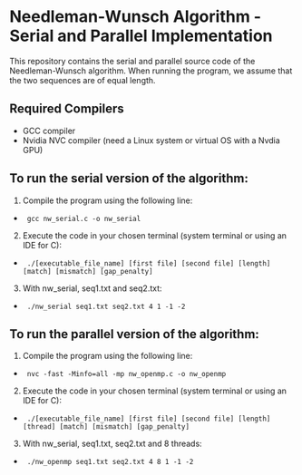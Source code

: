 # Needleman-Wunsch Algorithm - Serial and Parallel Implementation

This repository contains the serial and parallel source code of the Needleman-Wunsch algorithm. 
When running the program, we assume that the two sequences are of equal length.

## Required Compilers
- GCC compiler
- Nvidia NVC compiler (need a Linux system or virtual OS with a Nvdia GPU)

## To run the serial version of the algorithm:

1. Compile the program using the following line:
 *      gcc nw_serial.c -o nw_serial
2. Execute the code in your chosen terminal (system terminal or using an IDE for C):
 *      ./[executable_file_name] [first file] [second file] [length] [match] [mismatch] [gap_penalty]
3. With nw_serial, seq1.txt and seq2.txt:
 *      ./nw_serial seq1.txt seq2.txt 4 1 -1 -2

## To run the parallel version of the algorithm:

1. Compile the program using the following line:
 *      nvc -fast -Minfo=all -mp nw_openmp.c -o nw_openmp
2. Execute the code in your chosen terminal (system terminal or using an IDE for C):
 *      ./[executable_file_name] [first file] [second file] [length] [thread] [match] [mismatch] [gap_penalty]
3. With nw_serial, seq1.txt, seq2.txt and 8 threads:
 *      ./nw_openmp seq1.txt seq2.txt 4 8 1 -1 -2
